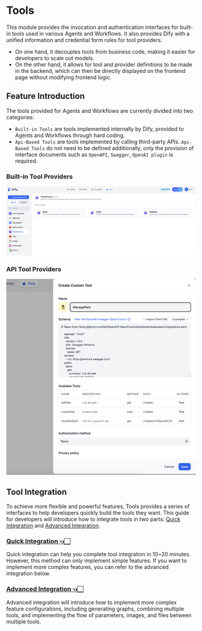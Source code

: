 # Tools

This module provides the invocation and authentication interfaces for built-in tools used in various Agents and Workflows. It also provides Dify with a unified information and credential form rules for tool providers.

- On one hand, it decouples tools from business code, making it easier for developers to scale out models.
- On the other hand, it allows for tool and provider definitions to be made in the backend, which can then be directly displayed on the frontend page without modifying frontend logic.

## Feature Introduction

The tools provided for Agents and Workflows are currently divided into two categories:
- `Built-in Tools` are tools implemented internally by Dify, provided to Agents and Workflows through hard coding.
- `Api-Based Tools` are tools implemented by calling third-party APIs. `Api-Based Tools` do not need to be defined additionally, only the provision of interface documents such as `OpenAPI`, `Swagger`, `OpenAI plugin` is required.

### Built-in Tool Providers
![Alt text](docs/zh_Hans/images/index/image.png)

### API Tool Providers
![Alt text](docs/zh_Hans/images/index/image-1.png)

## Tool Integration

To achieve more flexible and powerful features, Tools provides a series of interfaces to help developers quickly build the tools they want. This guide for developers will introduce how to integrate tools in two parts: [Quick Integration](./docs/en_US/tool_scale_out.md) and [Advanced Integration](./docs/en_US/advanced_scale_out.md).

### [Quick Integration 👈🏻](./docs/en_US/tool_scale_out.md)
Quick integration can help you complete tool integration in 10~20 minutes. However, this method can only implement simple features. If you want to implement more complex features, you can refer to the advanced integration below.

### [Advanced Integration 👈🏻](./docs/en_US/advanced_scale_out.md)
Advanced integration will introduce how to implement more complex feature configurations, including generating graphs, combining multiple tools, and implementing the flow of parameters, images, and files between multiple tools.